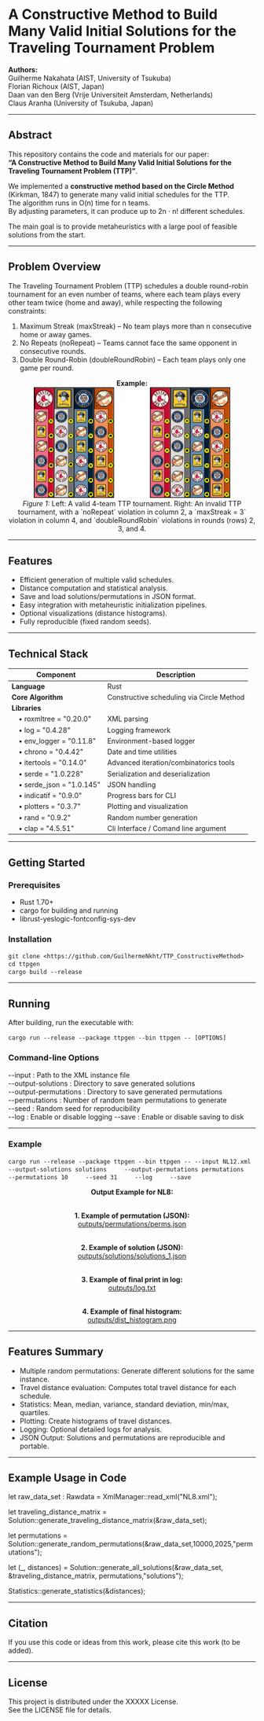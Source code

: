 # A Constructive Method to Build Many Valid Initial Solutions for the Traveling Tournament Problem

**Authors:**  
Guilherme Nakahata (AIST, University of Tsukuba)  
Florian Richoux (AIST, Japan)  
Daan van den Berg (Vrije Universiteit Amsterdam, Netherlands)  
Claus Aranha (University of Tsukuba, Japan)

---

## Abstract

This repository contains the code and materials for our paper:  
**“A Constructive Method to Build Many Valid Initial Solutions for the Traveling Tournament Problem (TTP)”**.

We implemented a **constructive method based on the Circle Method** (Kirkman, 1847) to generate many valid initial schedules for the TTP.  
The algorithm runs in O(n) time for n teams.  
By adjusting parameters, it can produce up to 2n · n! different schedules.  

The main goal is to provide metaheuristics with a large pool of feasible solutions from the start.

---

## Problem Overview

The Traveling Tournament Problem (TTP) schedules a double round-robin tournament for an even number of teams, where each team plays every other team twice (home and away), while respecting the following constraints:

1. Maximum Streak (maxStreak) – No team plays more than n consecutive home or away games.  
2. No Repeats (noRepeat) – Teams cannot face the same opponent in consecutive rounds.  
3. Double Round-Robin (doubleRoundRobin) – Each team plays only one game per round.

<div align="center">
<b>Example:</b><br>
<img src="ttpgen/images/ttp.png" alt="Traveling Tournament Problem (TTP)" width="400"/><br>
<i>Figure 1:</i> Left: A valid 4-team TTP tournament. Right: An invalid TTP tournament, with a `noRepeat` violation in column 2, a `maxStreak = 3` violation in column 4, and `doubleRoundRobin` violations in rounds (rows) 2, 3, and 4.
</div>

---

## Features

- Efficient generation of multiple valid schedules.
- Distance computation and statistical analysis.
- Save and load solutions/permutations in JSON format.
- Easy integration with metaheuristic initialization pipelines.
- Optional visualizations (distance histograms).
- Fully reproducible (fixed random seeds).

---

## Technical Stack

| Component | Description                               |
|------------|-------------------------------------------|
| **Language** | Rust                                      |
| **Core Algorithm** | Constructive scheduling via Circle Method |
| **Libraries** |                                           |
|  • roxmltree = "0.20.0" | XML parsing                               |
|  • log = "0.4.28" | Logging framework                         |
|  • env_logger = "0.11.8" | Environment-based logger                  |
|  • chrono = "0.4.42" | Date and time utilities                   |
|  • itertools = "0.14.0" | Advanced iteration/combinatorics tools    |
|  • serde = "1.0.228" | Serialization and deserialization         |
|  • serde_json = "1.0.145" | JSON handling                             |
|  • indicatif = "0.9.0" | Progress bars for CLI                     |
|  • plotters = "0.3.7" | Plotting and visualization                |
|  • rand = "0.9.2" | Random number generation                  |
|  • clap = "4.5.51" | Cli Interface / Comand line argument      |

---

## Getting Started

### Prerequisites

- Rust 1.70+
- cargo for building and running
- librust-yeslogic-fontconfig-sys-dev

### Installation

    git clone <https://github.com/GuilhermeNkht/TTP_ConstructiveMethod>
    cd ttpgen
    cargo build --release

---

## Running

After building, run the executable with:

    cargo run --release --package ttpgen --bin ttpgen -- [OPTIONS]

### Command-line Options

--input <file> : Path to the XML instance file  
--output-solutions <folder> : Directory to save generated solutions  
--output-permutations <folder> : Directory to save generated permutations  
--permutations <n> : Number of random team permutations to generate  
--seed <n> : Random seed for reproducibility  
--log : Enable or disable logging
--save : Enable or disable saving to disk  

---

### Example

    cargo run --release --package ttpgen --bin ttpgen -- --input NL12.xml     --output-solutions solutions     --output-permutations permutations     --permutations 10     --seed 31     --log     --save

<div align="center">
<b>Output Example for NL8:</b><br><br>

<b>1. Example of permutation (JSON):</b>  
[outputs/permutations/perms.json](ttpgen/permutations/permutation.json)<br><br>

<b>2. Example of solution (JSON):</b>  
[outputs/solutions/solutions_1.json](ttpgen/solutions/solution_1.json)<br><br>

<b>3. Example of final print in log:</b>  
[outputs/log.txt](ttpgen/log.txt)<br><br>

<b>4. Example of final histogram:</b>  
[outputs/dist_histogram.png](ttpgen/images/dist_histogram.png)<br>
</div>



---

## Features Summary

- Multiple random permutations: Generate different solutions for the same instance.  
- Travel distance evaluation: Computes total travel distance for each schedule.  
- Statistics: Mean, median, variance, standard deviation, min/max, quartiles.  
- Plotting: Create histograms of travel distances.  
- Logging: Optional detailed logs for analysis.  
- JSON Output: Solutions and permutations are reproducible and portable.

---

## Example Usage in Code

let raw_data_set : Rawdata = XmlManager::read_xml("NL8.xml");

let traveling_distance_matrix = Solution::generate_traveling_distance_matrix(&raw_data_set);

let permutations = Solution::generate_random_permutations(&raw_data_set,10000,2025,"permutations");

let (_, distances) = Solution::generate_all_solutions(&raw_data_set, &traveling_distance_matrix, permutations,"solutions");

Statistics::generate_statistics(&distances);

---

## Citation

If you use this code or ideas from this work, please cite this work (to be added).

---

## License

This project is distributed under the XXXXX License.  
See the LICENSE file for details.

